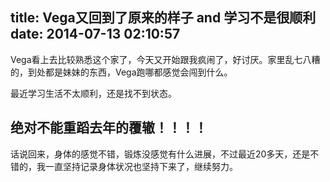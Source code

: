 title: Vega又回到了原来的样子 and 学习不是很顺利
date: 2014-07-13 02:10:57
---

Vega看上去比较熟悉这个家了，今天又开始跟我疯闹了，好讨厌。家里乱七八糟的，到处都是妹妹的东西，Vega跑哪都感觉会闯到什么。

最近学习生活不太顺利，还是找不到状态。

## 绝对不能重蹈去年的覆辙！！！！

话说回来，身体的感觉不错，锻炼没感觉有什么进展，不过最近20多天，还是不错的，我一直坚持记录身体状况也坚持下来了，继续努力。
